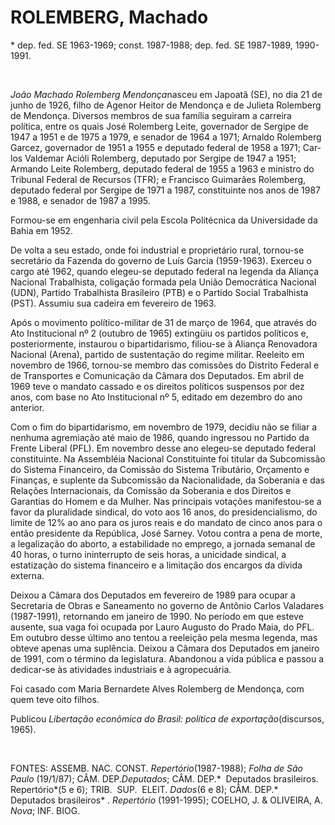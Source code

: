 **ROLEMBERG, Machado**
======================

\* dep. fed. SE 1963-1969; const. 1987-1988; dep. fed. SE 1987-1989,
1990-1991.

 

*João Machado Rolemberg Mendonça*nas­ceu em Japoatã (SE), no dia 21 de
junho de 1926, filho de Agenor Heitor de Mendonça e de Julieta Rolemberg
de Mendonça. Diversos membros de sua família seguiram a carreira
política, entre os quais José Rolemberg Leite, governador de Sergipe de
1947 a 1951 e de 1975 a 1979, e senador de 1964 a 1971; Arnaldo
Rolemberg Garcez, governador de 1951 a 1955 e deputado federal de 1958 a
1971; Car­los Valdemar Acióli Rolemberg, deputado por Sergipe de 1947 a
1951; Armando Leite Rolemberg, deputado federal de 1955 a 1963 e
ministro do Tribunal Federal de Recursos (TFR); e Francisco Guimarães
Rolemberg, deputado federal por Sergipe de 1971 a 1987, constituinte nos
anos de 1987 e 1988, e senador de 1987 a 1995.

Formou-se em engenharia civil pela Escola Politécnica da Universidade da
Bahia em 1952.

De volta a seu estado, onde foi industrial e proprietário rural,
tornou-se secretário da Fazenda do governo de Luís Garcia (1959-1963).
Exerceu o cargo até 1962, quando elegeu-se depu­tado federal na legenda
da Aliança Nacional Trabalhista, coligação formada pela União
Democrática Nacional (UDN), Parti­do Trabalhista Brasileiro (PTB) e o
Parti­do Social Trabalhista (PST). Assumiu sua ca­deira em fevereiro de
1963. 

Após o movi­mento político-militar de 31 de março de 1964, que através
do Ato Institucional nº 2 (outubro de 1965) extingüiu os partidos
políticos e, posteriormente, instaurou o bipartidarismo, filiou-se à
Aliança Renovado­ra Nacional (Arena), partido de sustentação do regime
militar. Reeleito em novembro de 1966, tornou-se membro das comissões do
Distrito Federal e de Transportes e Comunicação da Câmara dos Deputados.
Em abril de 1969 teve o mandato cassado e os direitos políticos
suspensos por dez anos, com base no Ato Institucional nº 5, editado em
dezembro do ano anterior.

Com o fim do bipartidarismo, em novembro de 1979, decidiu não se filiar
a nenhuma agremiação até maio de 1986, quando ingressou no Partido da
Frente Liberal (PFL). Em novembro desse ano elegeu-se deputado federal
constituinte. Na Assembléia Nacional Constituinte foi titular da
Subcomissão do Sistema Financeiro, da Comissão do Sistema Tributário,
Orçamento e Finanças, e suplente da Subcomissão da Nacionalidade, da
Soberania e das Relações Internacionais, da Comissão da Soberania e dos
Direitos e Garantias do Homem e da Mulher. Nas principais votações
manifestou-se a favor da pluralidade sindical, do voto aos 16 anos, do
presidencialismo, do limite de 12% ao ano para os juros reais e do
mandato de cinco anos para o então presidente da República, José Sarney.
Votou contra a pena de morte, a legalização do aborto, a estabilidade no
emprego, a jornada semanal de 40 horas, o turno ininterrupto de seis
horas, a unicidade sindical, a estatização do sistema financeiro e a
limitação dos encargos da dívida externa.

Deixou a Câmara dos Deputados em fevereiro de 1989 para ocupar a
Secretaria de Obras e Saneamento no governo de Antônio Carlos Valadares
(1987-1991), retornando em janeiro de 1990. No período em que esteve
ausente, sua vaga foi ocupada por Lauro Augusto do Prado Maia, do PFL.
Em outubro desse último ano tentou a reeleição pela mesma legenda, mas
obteve apenas uma suplência. Deixou a Câmara dos Deputados em janeiro de
1991, com o término da legislatura. Abandonou a vida pública e passou a
dedicar-se às atividades industriais e à agropecuária.

Foi casado com Maria Bernardete Alves Rolemberg de Mendonça, com quem
teve oito filhos.

Publicou *Libertação econômica do Brasil:* *política de
exportação*(discursos, 1965).

 

FONTES: ASSEMB. NAC. CONST. *Repertório*(1987-1988); *Folha de São
Paulo* (19/1/87); CÂM. DEP.*Deputados*; CÂM. DEP.*  Deputados
brasileiros.  Repertório*(5 e 6); TRIB.  SUP.  ELEIT. *Dados*(6 e 8);
CÂM. DEP.*  Deputados brasileiros* . *Repertório* (1991-1995); COELHO,
J. & OLIVEIRA, A. *Nova*; INF. BIOG.

 
